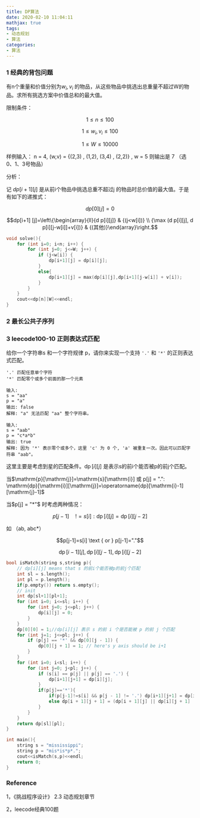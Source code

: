 ```yaml
---
title: DP算法
date: 2020-02-10 11:04:11
mathjax: true
tags:
- 动态规划
- 算法
categories:
- 算法
---
```


### 1 经典的背包问题

有n个重量和价值分别为$w_i,v_i$ 的物品，从这些物品中挑选出总重量不超过W的物品。求所有挑选方案中价值总和的最大值。

限制条件：

$$1 \leqslant n \leqslant 100$$

$$1 \leqslant w_{i}, v_{i} \leqslant 100$$

$$1 \leqslant W \leqslant 10000$$

样例输入： n = 4, (w,v) = {(2,3) , (1,2), (3,4) , (2,2)} ,  w = 5 则输出是 7 （选 0、1、3号物品）

分析：

记 $dp[i+1][j]$ 是从前i个物品中挑选总重不超过j 的物品时总价值的最大值。于是有如下的递推式：

$$dp[0]\lfloor j]=0$$

$$dp[i+1] [j]=\left\{\begin{array}{ll}{d p[i][j]} & {(j<w[i])} \\ {\max (d p[i][j], d p[i][j-w[i]]+v[i])} & {(其他)}\end{array}\right.$$



```c++
void solve(){
    for (int i=0; i<n; i++) {
        for (int j=0; j<=W; j++) {
            if (j<w[i]) {
                dp[i+1][j] = dp[i][j];
            }
            else{
                dp[i+1][j] = max(dp[i][j],dp[i+1][j-w[i]] + v[i]);
            }
        }
    }
    cout<<dp[n][W]<<endl;
}
```



### 2 最长公共子序列





### 3 leecode100-10 正则表达式匹配

给你一个字符串s 和一个字符规律 p，请你来实现一个支持 `'.'` 和 `'*'` 的正则表达式匹配。

```
'.' 匹配任意单个字符
'*' 匹配零个或多个前面的那一个元素
```

```
输入:
s = "aa"
p = "a"
输出: false
解释: "a" 无法匹配 "aa" 整个字符串。

输入:
s = "aab"
p = "c*a*b"
输出: true
解释: 因为 '*' 表示零个或多个，这里 'c' 为 0 个, 'a' 被重复一次。因此可以匹配字符串 "aab"。
```

这里主要是考虑到星的匹配条件。$\operatorname{dp}[i][j]$ 是表示s的前i个能否被p的前j个匹配。

当$\mathrm{p}[\mathrm{j}]=\mathrm{s}[\mathrm{i}] 或 p[j] = ".": \mathrm{dp}[\mathrm{i}][\mathrm{j}]=\operatorname{dp}[\mathrm{i}-1][\mathrm{j}-1]$

当$p[j] = "*"$ 时考虑两种情况：

$$p[j-1] \quad !=s[i]: \operatorname{dp}[i][j]=\operatorname{dp}[i][j-2]$$

如 （ab, abc*）

$$p[j-1]=s[i] \text { or } p[j-1]="."$$

$$\operatorname{dp}[i-1][j] , \operatorname{dp}[i][j-1], \operatorname{dp}[i][j-2]$$



```c++
bool isMatch(string s,string p){
    // dp[i][j] means that s 的前i个能否被p的前j个匹配
    int sl = s.length();
    int pl = p.length();
    if(p.empty()) return s.empty();
    // init
    int dp[sl+1][pl+1];
    for (int i=0; i<=sl; i++) {
        for (int j=0; j<=pl; j++) {
            dp[i][j] = 0;
        }
    }
    dp[0][0] = 1;//dp[i][j] 表示 s 的前 i 个是否能被 p 的前 j 个匹配
    for (int j=1; j<=pl; j++) {
        if (p[j] == '*' && dp[0][j - 1]) {
            dp[0][j + 1] = 1; // here's y axis should be i+1
        }
    }
    for (int i=0; i<sl; i++) {
        for (int j=0; j<pl; j++) {
            if (s[i] == p[j] || p[j] == '.') {
                dp[i+1][j+1] = dp[i][j];
            }
            if(p[j]=='*'){
                if(p[j-1]!=s[i] && p[j - 1] != '.') dp[i+1][j+1] = dp[i+1][j-1]; //如果前一个元素不匹配且不为任意元素
                else dp[i + 1][j + 1] = (dp[i + 1][j] || dp[i][j + 1] || dp[i + 1][j - 1]);
            }
        }
    }
    return dp[sl][pl];
}

int main(){
    string s = "mississippi";
    string p = "mis*is*p*.";
    cout<<isMatch(s,p)<<endl;
    return 0;
}
```





### Reference

1，《挑战程序设计》 2.3 动态规划章节

2，leecode经典100题